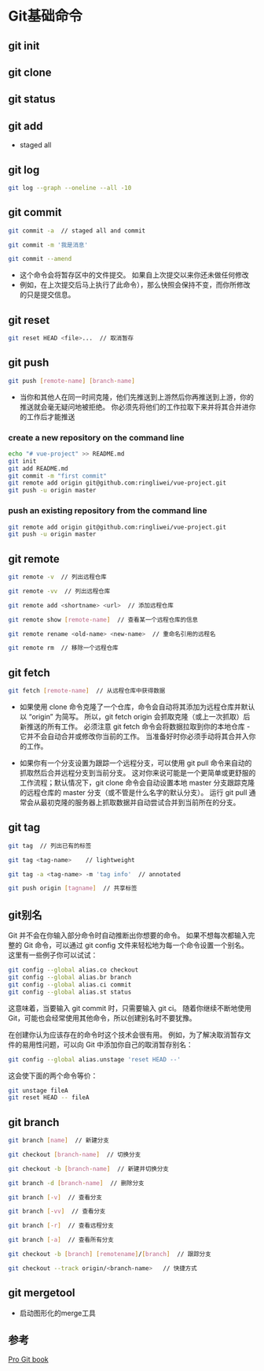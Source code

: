 # Git基础命令

## git init

## git clone

## git status

## git add

+ staged all

## git log

``` bash
git log --graph --oneline --all -10
```

## git commit

``` bash
git commit -a  // staged all and commit
```

``` bash
git commit -m '我是消息'
```

``` bash
git commit --amend
```

+ 这个命令会将暂存区中的文件提交。 如果自上次提交以来你还未做任何修改
+ 例如，在上次提交后马上执行了此命令），那么快照会保持不变，而你所修改的只是提交信息。

## git reset

``` bash
git reset HEAD <file>...  // 取消暂存
```

## git push

``` bash
git push [remote-name] [branch-name]
```

+ 当你和其他人在同一时间克隆，他们先推送到上游然后你再推送到上游，你的推送就会毫无疑问地被拒绝。 你必须先将他们的工作拉取下来并将其合并进你的工作后才能推送

### create a new repository on the command line

``` bash
echo "# vue-project" >> README.md
git init
git add README.md
git commit -m "first commit"
git remote add origin git@github.com:ringliwei/vue-project.git
git push -u origin master
```

### push an existing repository from the command line

``` bash
git remote add origin git@github.com:ringliwei/vue-project.git
git push -u origin master
```

## git remote

``` bash
git remote -v  // 列出远程仓库
```

``` bash
git remote -vv  // 列出远程仓库
```

``` bash
git remote add <shortname> <url>  // 添加远程仓库
```

``` bash
git remote show [remote-name]  // 查看某一个远程仓库的信息
```

``` bash
git remote rename <old-name> <new-name>  // 重命名引用的远程名
```

``` bash
git remote rm  // 移除一个远程仓库
```

## git fetch

``` bash
git fetch [remote-name]  // 从远程仓库中获得数据
```

+ 如果使用 clone 命令克隆了一个仓库，命令会自动将其添加为远程仓库并默认以 “origin” 为简写。 所以，git fetch origin 会抓取克隆（或上一次抓取）后新推送的所有工作。 必须注意 git fetch 命令会将数据拉取到你的本地仓库 - 它并不会自动合并或修改你当前的工作。 当准备好时你必须手动将其合并入你的工作。

+ 如果你有一个分支设置为跟踪一个远程分支，可以使用 git pull 命令来自动的抓取然后合并远程分支到当前分支。 这对你来说可能是一个更简单或更舒服的工作流程；默认情况下，git clone 命令会自动设置本地 master 分支跟踪克隆的远程仓库的 master 分支（或不管是什么名字的默认分支）。 运行 git pull 通常会从最初克隆的服务器上抓取数据并自动尝试合并到当前所在的分支。

## git tag

``` bash
git tag  // 列出已有的标签
```

``` bash
git tag <tag-name>    // lightweight
```

``` bash
git tag -a <tag-name> -m 'tag info'  // annotated
```

``` bash
git push origin [tagname]  // 共享标签
```

## git别名

Git 并不会在你输入部分命令时自动推断出你想要的命令。 如果不想每次都输入完整的 Git 命令，可以通过 git config 文件来轻松地为每一个命令设置一个别名。 这里有一些例子你可以试试：

``` bash
git config --global alias.co checkout
git config --global alias.br branch
git config --global alias.ci commit
git config --global alias.st status
```

这意味着，当要输入 git commit 时，只需要输入 git ci。 随着你继续不断地使用 Git，可能也会经常使用其他命令，所以创建别名时不要犹豫。

在创建你认为应该存在的命令时这个技术会很有用。 例如，为了解决取消暂存文件的易用性问题，可以向 Git 中添加你自己的取消暂存别名：

``` bash
git config --global alias.unstage 'reset HEAD --'
```

这会使下面的两个命令等价：

``` bash
git unstage fileA
git reset HEAD -- fileA
```

## git branch

``` bash
git branch [name]  // 新建分支
```

``` bash
git checkout [branch-name]  // 切换分支
```

``` bash
git checkout -b [branch-name]  // 新建并切换分支
```

``` bash
git branch -d [branch-name]  // 删除分支
```

``` bash
git branch [-v]  // 查看分支
```

``` bash
git branch [-vv]  // 查看分支
```

``` bash
git branch [-r]  // 查看远程分支
```

``` bash
git branch [-a]  // 查看所有分支
```

``` bash
git checkout -b [branch] [remotename]/[branch]  // 跟踪分支

git checkout --track origin/<branch-name>   // 快捷方式
```

## git mergetool

+ 启动图形化的merge工具

## 参考

[Pro Git book](https://git-scm.com/book/zh/v2/)
